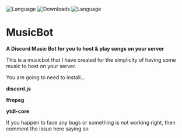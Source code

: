 ![Language](https://img.shields.io/badge/language-node.js-yellow.svg)
![Downloads](https://img.shields.io/badge/downloads-37-blue.svg)
![Language](https://img.shields.io/badge/downloads--squared-blue.svg?style=flat-square)
# MusicBot
__A Discord Music Bot for you to host & play songs on your server__


This is a musicbot that I have created for the simplicity of having some music to host on your server.

You are going to need to install...

**discord.js**

**ffmpeg**    

**ytdl-core**

If you happen to face any bugs or something is not working right, then comment the issue here saying so
